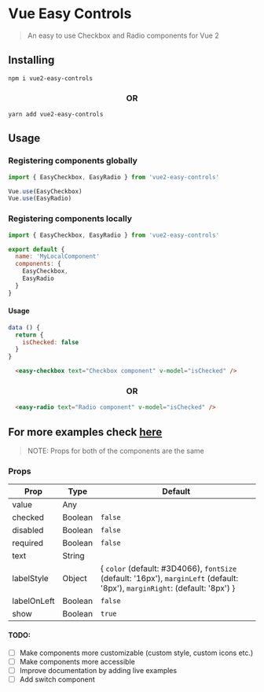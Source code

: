 # Vue Easy Controls

> An easy to use Checkbox and Radio components for Vue 2

## Installing

`npm i vue2-easy-controls`

### <center>OR<center/>

`yarn add vue2-easy-controls`


## Usage

### Registering components globally

```js
import { EasyCheckbox, EasyRadio } from 'vue2-easy-controls'

Vue.use(EasyCheckbox)
Vue.use(EasyRadio)
```

### Registering components locally

```js
import { EasyCheckbox, EasyRadio } from 'vue2-easy-controls'

export default {
  name: 'MyLocalComponent'
  components: {
    EasyCheckbox,
    EasyRadio
  }
}
```

#### Usage

```js
data () {
  return {
    isChecked: false
  }
}
```
```html
  <easy-checkbox text="Checkbox component" v-model="isChecked" />
```

### <center>OR<center/>

```html
  <easy-radio text="Radio component" v-model="isChecked" />
```

## For more examples check [here]([here](https://github.com/umutbozdag/vue-easy-controls/blob/master/dev/serve.vue))


> NOTE: Props for both of the components are the same

### Props
Prop | Type | Default
------------ | ------------- | -------------
value | Any | 
checked | Boolean | `false`
disabled | Boolean | `false`
required | Boolean | `false`
text | String |
labelStyle | Object | {  `color` (default: #3D4066), `fontSize` (default: '16px'), `marginLeft` (default: '8px'), `marginRight`: (default: '8px') }
labelOnLeft | Boolean | `false`
show | Boolean | `true`

#### TODO:
  - [ ] Make components more customizable (custom style, custom icons etc.)
  - [ ] Make components more accessible
  - [ ] Improve documentation by adding live examples
  - [ ] Add switch component
